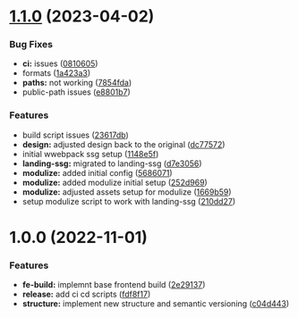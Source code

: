 # [1.1.0](https://github.com/paulAlexSerban/prj--natours-tours-agency/compare/v1.0.0...v1.1.0) (2023-04-02)


### Bug Fixes

* **ci:** issues ([0810605](https://github.com/paulAlexSerban/prj--natours-tours-agency/commit/0810605500c803287f92a8908bfa1904ec2345b1))
* formats ([1a423a3](https://github.com/paulAlexSerban/prj--natours-tours-agency/commit/1a423a3392147ca69ca25cae6ddcfbb044d8faae))
* **paths:** not working ([7854fda](https://github.com/paulAlexSerban/prj--natours-tours-agency/commit/7854fda590306d13a04418cfa5860b2c607143b9))
* public-path issues ([e8801b7](https://github.com/paulAlexSerban/prj--natours-tours-agency/commit/e8801b70c063ba3c5f1bb23918d75b4415480da2))


### Features

* build script issues ([23617db](https://github.com/paulAlexSerban/prj--natours-tours-agency/commit/23617db44484675356376bbbc2eb3e0530787c7b))
* **design:** adjusted design back to the original ([dc77572](https://github.com/paulAlexSerban/prj--natours-tours-agency/commit/dc7757224ae52d24efd2e236e25a0d4d1beec0f4))
* initial wwebpack ssg setup ([1148e5f](https://github.com/paulAlexSerban/prj--natours-tours-agency/commit/1148e5fccb5ff868a6b20512d19fca06a0eae508))
* **landing-ssg:** migrated to landing-ssg ([d7e3056](https://github.com/paulAlexSerban/prj--natours-tours-agency/commit/d7e30569619183d9d8b3d2ff2893b154c514665a))
* **modulize:** added initial config ([5686071](https://github.com/paulAlexSerban/prj--natours-tours-agency/commit/56860718eda683d34ef5ef64df88d07fa37b27ab))
* **modulize:** added modulize initial setup ([252d969](https://github.com/paulAlexSerban/prj--natours-tours-agency/commit/252d9697f055b6b8aa60621dd0e7a0dc1a4a0a77))
* **modulize:** adjusted assets setup for modulize ([1669b59](https://github.com/paulAlexSerban/prj--natours-tours-agency/commit/1669b59dc87c1be64f777d2849ea11a9bc235c86))
* setup modulize script to work with landing-ssg ([210dd27](https://github.com/paulAlexSerban/prj--natours-tours-agency/commit/210dd27e3e4acfd47500dc7fbadc2502fb67d786))

# 1.0.0 (2022-11-01)


### Features

* **fe-build:** implemnt base frontend build ([2e29137](https://github.com/paulAlexSerban/prj--natours-tours-agency/commit/2e291373f5c3044ec423f72a4b0443590ebac099))
* **release:** add ci cd scripts ([fdf8f17](https://github.com/paulAlexSerban/prj--natours-tours-agency/commit/fdf8f17206babe15af86d25204951eb5ecffc2ad))
* **structure:** implement new structure and semantic versioning ([c04d443](https://github.com/paulAlexSerban/prj--natours-tours-agency/commit/c04d443b1f98a4d62782599709663c57f8e74da2))
